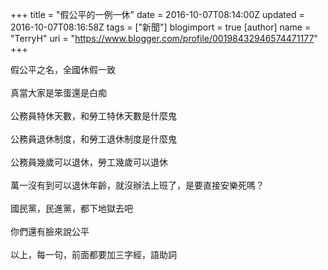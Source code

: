 +++
title = "假公平的一例一休"
date = 2016-10-07T08:14:00Z
updated = 2016-10-07T08:16:58Z
tags = ["新聞"]
blogimport = true 
[author]
	name = "TerryH"
	uri = "https://www.blogger.com/profile/00198432946574471177"
+++

假公平之名，全國休假一致<br /><br />真當大家是笨蛋還是白痴<br /><br />公務員特休天數，和勞工特休天數是什麼鬼<br /><br />公務員退休制度，和勞工退休制度是什麼鬼<br /><br />公務員幾歲可以退休，勞工幾歲可以退休<br /><br />萬一沒有到可以退休年齡，就沒辦法上班了，是要直接安樂死嗎？<br /><br />國民黨，民進黨，都下地獄去吧<br /><br />你們還有臉來說公平<br /><br />以上，每一句，前面都要加三字經，語助詞<br />
